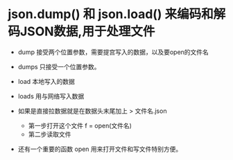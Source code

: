 

# json.dump() 和 json.load() 来编码和解码JSON数据,用于处理文件
- dump 接受两个位置参数，需要提宫写入的数据，以及要open的文件名
- dumps 只接受一个位置参数。
- load 本地写入的数据
- loads 用与网络写入数据
- 如果是直接拉数据就是在数据头末尾加上 > 文件名.json
    - 第一步打开这个文件 f = open(文件名)
    - 第二步读取文件

- 还有一个重要的函数 open 用来打开文件和写文件特别方便。